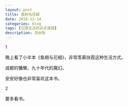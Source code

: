 ```yaml
---
layout: post
title: 鱼刺与花椒
date: 2018-12-14
categories: blog
tags: [记录生活的点点滴滴]
description: 流水账
---
```


1 

晚上看了小半本《鱼翅与花椒》，非常羡慕扶霞这种生活方式。

成都的慵懒，九十年代的魔幻。

安安好像也非常喜欢这本书。

2

要多看书。




